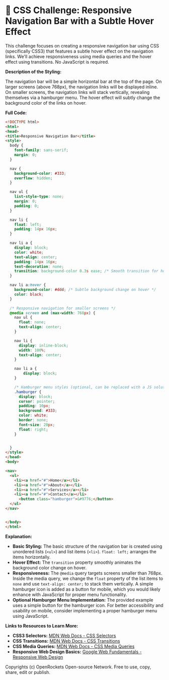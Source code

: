 # 🐞 CSS Challenge:  Responsive Navigation Bar with a Subtle Hover Effect


This challenge focuses on creating a responsive navigation bar using CSS (specifically CSS3) that features a subtle hover effect on the navigation links.  We'll achieve responsiveness using media queries and the hover effect using transitions.  No JavaScript is required.

**Description of the Styling:**

The navigation bar will be a simple horizontal bar at the top of the page.  On larger screens (above 768px), the navigation links will be displayed inline. On smaller screens, the navigation links will stack vertically, revealing themselves via a hamburger menu.  The hover effect will subtly change the background color of the links on hover.

**Full Code:**

```html
<!DOCTYPE html>
<html>
<head>
<title>Responsive Navigation Bar</title>
<style>
  body {
    font-family: sans-serif;
    margin: 0;
  }

  nav {
    background-color: #333;
    overflow: hidden;
  }

  nav ul {
    list-style-type: none;
    margin: 0;
    padding: 0;
  }

  nav li {
    float: left;
    padding: 14px 16px;
  }

  nav li a {
    display: block;
    color: white;
    text-align: center;
    padding: 14px 16px;
    text-decoration: none;
    transition: background-color 0.3s ease; /* Smooth transition for hover effect */
  }

  nav li a:hover {
    background-color: #ddd; /* Subtle background change on hover */
    color: black;
  }

  /* Responsive navigation for smaller screens */
  @media screen and (max-width: 768px) {
    nav ul {
      float: none;
      text-align: center;
    }

    nav li {
      display: inline-block;
      width: 100%;
      text-align: center;
    }

    nav li a {
        display: block;
    }

    /* Hamburger menu styles (optional, can be replaced with a JS solution for accessibility) */
    .hamburger {
      display: block;
      cursor: pointer;
      padding: 10px;
      background: #333;
      color: white;
      border: none;
      font-size: 20px;
      float: right;
    }


  }
</style>
</head>
<body>

<nav>
  <ul>
    <li><a href="#">Home</a></li>
    <li><a href="#">About</a></li>
    <li><a href="#">Services</a></li>
    <li><a href="#">Contact</a></li>
      <button class="hamburger">&#9776;</button>
  </ul>
</nav>


</body>
</html>
```


**Explanation:**

* **Basic Styling:** The basic structure of the navigation bar is created using unordered lists (`<ul>`) and list items (`<li>`).  `float: left;` arranges the items horizontally.
* **Hover Effect:** The `transition` property smoothly animates the background color change on hover.
* **Responsiveness:** The `@media` query targets screens smaller than 768px.  Inside the media query, we change the `float` property of the list items to `none` and use `text-align: center;` to stack them vertically.  A simple hamburger icon is added as a button for mobile, which you would likely enhance with JavaScript for proper menu functionality.
* **Optional Hamburger Menu Implementation:** The provided example uses a simple button for the hamburger icon. For better accessibility and usability on mobile, consider implementing a proper hamburger menu using JavaScript.



**Links to Resources to Learn More:**

* **CSS3 Selectors:** [MDN Web Docs - CSS Selectors](https://developer.mozilla.org/en-US/docs/Web/CSS/CSS_Selectors)
* **CSS Transitions:** [MDN Web Docs - CSS Transitions](https://developer.mozilla.org/en-US/docs/Web/CSS/transition)
* **CSS Media Queries:** [MDN Web Docs - CSS Media Queries](https://developer.mozilla.org/en-US/docs/Web/CSS/Media_Queries/Using_media_queries)
* **Responsive Web Design Basics:** [Google Web Fundamentals - Responsive Web Design](https://developers.google.com/web/fundamentals/design-and-ux/responsive/)


Copyrights (c) OpenRockets Open-source Network. Free to use, copy, share, edit or publish.

